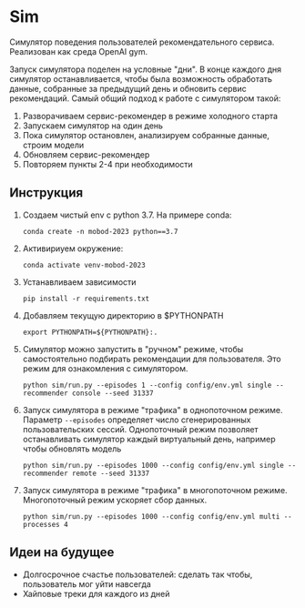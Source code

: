 # Sim

Симулятор поведения пользователей рекомендательного сервиса.
Реализован как среда OpenAI gym.

Запуск симулятора поделен на условные "дни".
В конце каждого дня симулятор останавливается, чтобы была возможность обработать данные, собранные за предыдущий день и обновить сервис рекомендаций.
Самый общий подход к работе с симулятором такой:
1. Разворачиваем сервис-рекомендер в режиме холодного старта
2. Запускаем симулятор на один день
3. Пока симулятор остановлен, анализируем собранные данные, строим модели 
4. Обновляем сервис-рекомендер
5. Повторяем пункты 2-4 при необходимости

## Инструкция

1. Создаем чистый env с python 3.7. На примере conda:
   ```
   conda create -n mobod-2023 python==3.7
   ``` 
2. Активириуем окружение:
   ``` 
   conda activate venv-mobod-2023
   ``` 
3. Устанавливаем зависимости
   ```
   pip install -r requirements.txt
   ``` 
4. Добавляем текущую директорию в $PYTHONPATH
   ```
   export PYTHONPATH=${PYTHONPATH}:.
   ```
5. Симулятор можно запустить в "ручном" режиме, чтобы самостоятельно подбирать рекомендации для пользователя. 
   Это режим для ознакомления с симулятором.
   ```
   python sim/run.py --episodes 1 --config config/env.yml single --recommender console --seed 31337
   ```
6. Запуск симулятора в режиме "трафика" в однопоточном режиме.
   Параметр `--episodes` определяет число сгенерированных пользовательских сессий.
   Однопоточный режим позволяет останавливать симулятор каждый виртуальный день, например чтобы обновлять модель
   ```
   python sim/run.py --episodes 1000 --config config/env.yml single --recommender remote --seed 31337 
   ```
7. Запуск симулятора в режиме "трафика" в многопоточном режиме.
   Многопоточный режим ускоряет сбор данных.
   ```
   python sim/run.py --episodes 1000 --config config/env.yml multi --processes 4
   ```   
   
## Идеи на будущее

- Долгосрочное счастье пользователей: сделать так чтобы, пользователь мог уйти навсегда
- Хайповые треки для каждого из дней
